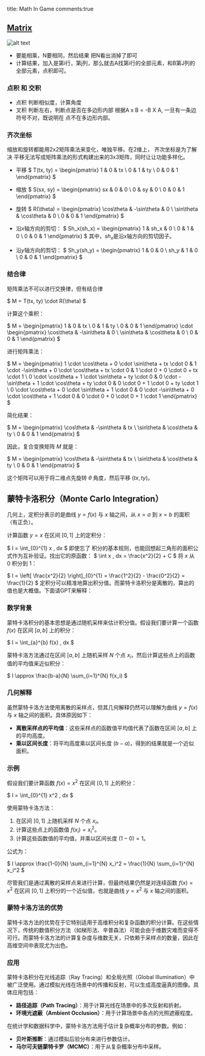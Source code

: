 title: Math In Game
comments:true

## [Matrix](https://www.bilibili.com/video/BV1X7411F744?p=2)

![alt text](../assets/images/Math_image-1.png)

- 要能相乘，N要相同，然后结果 把N看出消掉了即可
- 计算结果，加入是第i行，第j列，那么就去A找第i行的全部元素，和B第J列的全部元素，点积即可。

### 点积 和 交积

 - 点积 判断相似度，计算角度
 - 叉积 判断左右，判断点是否在多边形内部 根据A x B = -B X A, 一旦有一条边符号不对，既说明在 点不在多边形内部。

### 齐次坐标
缩放和旋转都能用2x2矩阵乘法来变化，唯独平移。在2维上，
齐次坐标是为了解决 平移无法写成矩阵乘法的形式构建出来的3x3矩阵，同时让让功能多样化。

- 平移
   $
   T(tx, ty) = \begin{pmatrix}
   1 & 0 & tx \\
   0 & 1 & ty \\
   0 & 0 & 1
   \end{pmatrix}
  $

- 缩放
  $
   S(sx, sy) = \begin{pmatrix}
   sx & 0 & 0 \\
   0 & sy & 0 \\
   0 & 0 & 1
   \end{pmatrix}
  $

- 旋转
  $
   R(\theta) = \begin{pmatrix}
   \cos\theta & -\sin\theta & 0 \\
   \sin\theta & \cos\theta & 0 \\
   0 & 0 & 1
   \end{pmatrix}
  $

- 沿$x$轴方向的剪切：
  $
     Sh_x(sh_x) = \begin{pmatrix}
     1 & sh_x & 0 \\
     0 & 1 & 0 \\
     0 & 0 & 1
     \end{pmatrix}
  $
     其中，$sh_x$是沿$x$轴方向的剪切因子。
   
- 沿$y$轴方向的剪切：
  $
     Sh_y(sh_y) = \begin{pmatrix}
     1 & 0 & 0 \\
     sh_y & 1 & 0 \\
     0 & 0 & 1
     \end{pmatrix}
  $

### 结合律
矩阵乘法不可以进行交换律，但有结合律

$
M = T(tx, ty) \cdot R(\theta)
$

计算这个乘积：

$
M = \begin{pmatrix}
1 & 0 & tx \\
0 & 1 & ty \\
0 & 0 & 1
\end{pmatrix}
\cdot
\begin{pmatrix}
\cos\theta & -\sin\theta & 0 \\
\sin\theta & \cos\theta & 0 \\
0 & 0 & 1
\end{pmatrix}
$

进行矩阵乘法：

$
M = \begin{pmatrix}
1 \cdot \cos\theta + 0 \cdot \sin\theta + tx \cdot 0 & 1 \cdot -\sin\theta + 0 \cdot \cos\theta + tx \cdot 0 & 1 \cdot 0 + 0 \cdot 0 + tx \cdot 1 \\
0 \cdot \cos\theta + 1 \cdot \sin\theta + ty \cdot 0 & 0 \cdot -\sin\theta + 1 \cdot \cos\theta + ty \cdot 0 & 0 \cdot 0 + 1 \cdot 0 + ty \cdot 1 \\
0 \cdot \cos\theta + 0 \cdot \sin\theta + 1 \cdot 0 & 0 \cdot -\sin\theta + 0 \cdot \cos\theta + 1 \cdot 0 & 0 \cdot 0 + 0 \cdot 0 + 1 \cdot 1
\end{pmatrix}
$

简化结果：

$
M = \begin{pmatrix}
\cos\theta & -\sin\theta & tx \\
\sin\theta & \cos\theta & ty \\
0 & 0 & 1
\end{pmatrix}
$

因此，复合变换矩阵 $M$ 就是：

$
M = \begin{pmatrix}
\cos\theta & -\sin\theta & tx \\
\sin\theta & \cos\theta & ty \\
0 & 0 & 1
\end{pmatrix}
$

这个矩阵可以用于将二维点先旋转 $\theta$ 角度，然后平移 $(tx, ty)$。


## 蒙特卡洛积分（Monte Carlo Integration）

几何上，定积分表示的是曲线 $y = f(x)$ 与 $x$ 轴之间，从 $x = a$ 到 $x = b$ 的面积（有正负）。

计算函数 $y = x$ 在区间 $[0, 1]$ 上的定积分：

$
I = \int_{0}^{1} x \, dx
$
即使忘了 积分的基本规则，也能回想起三角形的面积公式作为互补验证。找出它的原函数：
$
\int x \, dx = \frac{x^2}{2} + C
$
将 $x$ 从 $0$ 积分到 $1$：

$
I = \left[ \frac{x^2}{2} \right]_{0}^{1} = \frac{1^2}{2} - \frac{0^2}{2} = \frac{1}{2}
$
定积分可以精准地算出积分值。而蒙特卡洛积分是离散的，算出的值也是大概值。下面请GPT来解释：


### 数学背景
蒙特卡洛积分的基本思想是通过随机采样来估计积分值。假设我们要计算一个函数 $f(x)$ 在区间 $[a, b]$ 上的积分：

$
I = \int_{a}^{b} f(x) \, dx
$

蒙特卡洛方法通过在区间 $[a, b]$ 上随机采样 $N$ 个点 $x_i$，然后计算这些点上的函数值的平均值来近似积分：

$
I \approx \frac{b-a}{N} \sum_{i=1}^{N} f(x_i)
$
### 几何解释

虽然蒙特卡洛方法使用离散的采样点，但其几何解释仍然可以理解为曲线 $y = f(x)$ 与 $x$ 轴之间的面积。具体原因如下：

- **离散采样点的平均值**：这些采样点的函数值平均值代表了函数在区间 $[a, b]$ 上的平均高度。
- **乘以区间长度**：将平均高度乘以区间长度 $(b - a)$，得到的结果就是一个近似面积。

### 示例

假设我们要计算函数 $f(x) = x^2$ 在区间 $[0, 1]$ 上的积分：

$
I = \int_{0}^{1} x^2 \, dx
$

使用蒙特卡洛方法：

1. 在区间 $[0, 1]$ 上随机采样 $N$ 个点 $x_i$。
2. 计算这些点上的函数值 $f(x_i) = x_i^2$。
3. 计算这些函数值的平均值，并乘以区间长度 $(1 - 0) = 1$。

公式为：

$
I \approx \frac{1-0}{N} \sum_{i=1}^{N} x_i^2 = \frac{1}{N} \sum_{i=1}^{N} x_i^2
$

尽管我们是通过离散的采样点来进行计算，但最终结果仍然是对连续函数 $f(x) = x^2$ 在区间 $[0, 1]$ 上积分的一个近似值，也就是曲线 $y = x^2$ 与 $x$ 轴之间的面积。

### 蒙特卡洛方法的优势

蒙特卡洛方法的优势在于它特别适用于高维积分和复杂函数的积分计算。在这些情况下，传统的数值积分方法（如梯形法、辛普森法）可能会由于维数灾难而变得不可行。而蒙特卡洛方法的计算复杂度与维数无关，只依赖于采样点的数量，因此在高维空间中表现尤为出色。

### 应用
蒙特卡洛积分在光线追踪（Ray Tracing）和全局光照（Global Illumination）中被广泛使用。通过模拟光线在场景中的传播和反射，可以生成高度逼真的图像。具体应用包括：
- **路径追踪（Path Tracing）**：用于计算光线在场景中的多次反射和折射。
- **环境光遮蔽（Ambient Occlusion）**：用于计算场景中各点的光照遮蔽程度。

在统计学和数据科学中，蒙特卡洛方法用于估计复杂概率分布的参数。例如：
- **贝叶斯推断**：通过模拟后验分布来进行参数估计。
- **马尔可夫链蒙特卡罗（MCMC）**：用于从复杂概率分布中采样。